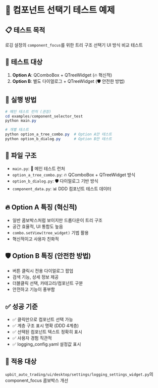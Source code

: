 # 🧪 컴포넌트 선택기 테스트 예제

## 📋 **테스트 목적**
로깅 설정의 `component_focus`를 위한 트리 구조 선택기 UI 방식 비교 테스트

## 🎯 **테스트 대상**
1. **Option A**: QComboBox + QTreeWidget (🔥 혁신적)
2. **Option B**: 별도 다이얼로그 + QTreeWidget (🛡️ 안전한 방법)

## 🚀 **실행 방법**
```powershell
# 메인 테스트 런처 (권장)
cd examples/component_selector_test
python main.py

# 개별 테스트
python option_a_tree_combo.py  # Option A만 테스트
python option_b_dialog.py      # Option B만 테스트
```

## 📂 **파일 구조**
- `main.py`: 🧪 메인 테스트 런처
- `option_a_tree_combo.py`: 🔥 QComboBox + QTreeWidget 방식
- `option_b_dialog.py`: 🛡️ 다이얼로그 기반 방식
- `component_data.py`: 📊 DDD 컴포넌트 테스트 데이터

## 🔥 **Option A 특징 (혁신적)**
- 일반 콤보박스처럼 보이지만 드롭다운이 트리 구조
- 공간 효율적, UI 통합도 높음
- `combo.setView(tree_widget)` 기법 활용
- 혁신적이고 사용자 친화적

## 🛡️ **Option B 특징 (안전한 방법)**
- 버튼 클릭시 전용 다이얼로그 팝업
- 검색 기능, 상세 정보 제공
- 더블클릭 선택, 카테고리/컴포넌트 구분
- 안전하고 기능이 풍부함

## ✅ **성공 기준**
- ✅ 클릭만으로 컴포넌트 선택 가능
- ✅ 계층 구조 표시 명확 (DDD 4계층)
- ✅ 선택된 컴포넌트 텍스트 정확히 표시
- ✅ 사용자 경험 직관적
- ✅ logging_config.yaml 설정값 표시

## 🎯 **적용 대상**
`upbit_auto_trading/ui/desktop/settings/logging_settings_widget.py`의 component_focus 콤보박스 개선
